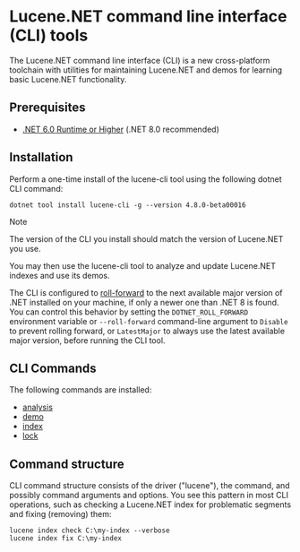 # Lucene.NET command line interface (CLI) tools

The Lucene.NET command line interface (CLI) is a new cross-platform toolchain with utilities for maintaining Lucene.NET and demos for learning basic Lucene.NET functionality.

## Prerequisites

- [.NET 6.0 Runtime or Higher](https://dotnet.microsoft.com/en-us/download/dotnet) (.NET 8.0 recommended)

## Installation

Perform a one-time install of the lucene-cli tool using the following dotnet CLI command:

```console
dotnet tool install lucene-cli -g --version 4.8.0-beta00016
```

> [!NOTE]
> The version of the CLI you install should match the version of Lucene.NET you use.

You may then use the lucene-cli tool to analyze and update Lucene.NET indexes and use its demos.

The CLI is configured to [roll-forward](https://learn.microsoft.com/en-us/dotnet/core/versions/selection#control-roll-forward-behavior)
to the next available major version of .NET installed on your machine, if only a newer one than .NET 8 is found.
You can control this behavior by setting the `DOTNET_ROLL_FORWARD` environment variable or `--roll-forward`
command-line argument to `Disable` to prevent rolling forward, or `LatestMajor` to always use the latest
available major version, before running the CLI tool.



## CLI Commands

The following commands are installed:

- [analysis](analysis/index.md)
- [demo](demo/index.md)
- [index](index/index.md)
- [lock](lock/index.md)

## Command structure

CLI command structure consists of the driver ("lucene"), the command, and possibly command arguments and options. You see this pattern in most CLI operations, such as checking a Lucene.NET index for problematic segments and fixing (removing) them:

```console
lucene index check C:\my-index --verbose
lucene index fix C:\my-index
```
















